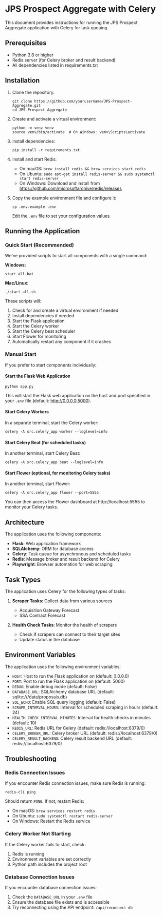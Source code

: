 # JPS Prospect Aggregate with Celery

This document provides instructions for running the JPS Prospect Aggregate application with Celery for task queuing.

## Prerequisites

- Python 3.8 or higher
- Redis server (for Celery broker and result backend)
- All dependencies listed in requirements.txt

## Installation

1. Clone the repository:
   ```
   git clone https://github.com/yourusername/JPS-Prospect-Aggregate.git
   cd JPS-Prospect-Aggregate
   ```

2. Create and activate a virtual environment:
   ```
   python -m venv venv
   source venv/bin/activate  # On Windows: venv\Scripts\activate
   ```

3. Install dependencies:
   ```
   pip install -r requirements.txt
   ```

4. Install and start Redis:
   - On macOS: `brew install redis && brew services start redis`
   - On Ubuntu: `sudo apt-get install redis-server && sudo systemctl start redis-server`
   - On Windows: Download and install from https://github.com/microsoftarchive/redis/releases

5. Copy the example environment file and configure it:
   ```
   cp .env.example .env
   ```
   Edit the `.env` file to set your configuration values.

## Running the Application

### Quick Start (Recommended)

We've provided scripts to start all components with a single command:

**Windows:**
```
start_all.bat
```

**Mac/Linux:**
```
./start_all.sh
```

These scripts will:
1. Check for and create a virtual environment if needed
2. Install dependencies if needed
3. Start the Flask application
4. Start the Celery worker
5. Start the Celery beat scheduler
6. Start Flower for monitoring
7. Automatically restart any component if it crashes

### Manual Start

If you prefer to start components individually:

#### Start the Flask Web Application

```
python app.py
```

This will start the Flask web application on the host and port specified in your `.env` file (default: http://0.0.0.0:5000).

#### Start Celery Workers

In a separate terminal, start the Celery worker:

```
celery -A src.celery_app worker --loglevel=info
```

#### Start Celery Beat (for scheduled tasks)

In another terminal, start Celery Beat:

```
celery -A src.celery_app beat --loglevel=info
```

#### Start Flower (optional, for monitoring Celery tasks)

In another terminal, start Flower:

```
celery -A src.celery_app flower --port=5555
```

You can then access the Flower dashboard at http://localhost:5555 to monitor your Celery tasks.

## Architecture

The application uses the following components:

- **Flask**: Web application framework
- **SQLAlchemy**: ORM for database access
- **Celery**: Task queue for asynchronous and scheduled tasks
- **Redis**: Message broker and result backend for Celery
- **Playwright**: Browser automation for web scraping

## Task Types

The application uses Celery for the following types of tasks:

1. **Scraper Tasks**: Collect data from various sources
   - Acquisition Gateway Forecast
   - SSA Contract Forecast

2. **Health Check Tasks**: Monitor the health of scrapers
   - Check if scrapers can connect to their target sites
   - Update status in the database

## Environment Variables

The application uses the following environment variables:

- `HOST`: Host to run the Flask application on (default: 0.0.0.0)
- `PORT`: Port to run the Flask application on (default: 5000)
- `DEBUG`: Enable debug mode (default: False)
- `DATABASE_URL`: SQLAlchemy database URL (default: sqlite:///data/proposals.db)
- `SQL_ECHO`: Enable SQL query logging (default: False)
- `SCRAPE_INTERVAL_HOURS`: Interval for scheduled scraping in hours (default: 24)
- `HEALTH_CHECK_INTERVAL_MINUTES`: Interval for health checks in minutes (default: 10)
- `REDIS_URL`: Redis URL for Celery (default: redis://localhost:6379/0)
- `CELERY_BROKER_URL`: Celery broker URL (default: redis://localhost:6379/0)
- `CELERY_RESULT_BACKEND`: Celery result backend URL (default: redis://localhost:6379/0)

## Troubleshooting

### Redis Connection Issues

If you encounter Redis connection issues, make sure Redis is running:

```
redis-cli ping
```

Should return `PONG`. If not, restart Redis:

- On macOS: `brew services restart redis`
- On Ubuntu: `sudo systemctl restart redis-server`
- On Windows: Restart the Redis service

### Celery Worker Not Starting

If the Celery worker fails to start, check:

1. Redis is running
2. Environment variables are set correctly
3. Python path includes the project root

### Database Connection Issues

If you encounter database connection issues:

1. Check the `DATABASE_URL` in your `.env` file
2. Ensure the database file exists and is accessible
3. Try reconnecting using the API endpoint: `/api/reconnect-db` 